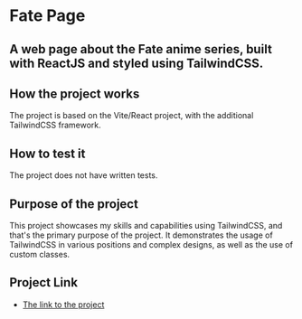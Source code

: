 # Fate Page
## A web page about the Fate anime series, built with ReactJS and styled using TailwindCSS.

## How the project works
The project is based on the Vite/React project, with the additional TailwindCSS framework.

## How to test it
The project does not have written tests.

## Purpose of the project
This project showcases my skills and capabilities using TailwindCSS, and that's the primary purpose of the project. It demonstrates the usage of TailwindCSS in various positions and complex designs, as well as the use of custom classes.

## Project Link
- [The link to the project](https://fate-series.saifchan.online/)


